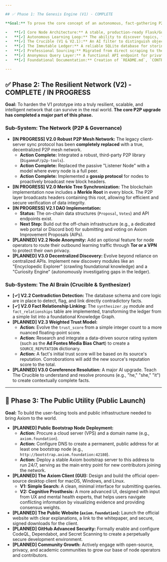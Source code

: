 ```yaml
---

## ✅ Phase 1: The Genesis Engine (V1) - COMPLETE

**Goal:** To prove the core concept of an autonomous, fact-gathering P2P network.

-   **[✓] Core Node Architecture:** A stable, production-ready Flask/Gunicorn server.
-   **[✓] Autonomous Learning Loop:** The ability to discover topics, find sources, and extract content.
-   **[✓] The Crucible (V1 & V2.1):** An AI filter to distinguish objective statements from opinion, now with an enhanced subjectivity filter.
-   **[✓] The Immutable Ledger:** A reliable SQLite database for storing facts, now enhanced with a full blockchain implementation.
-   **[✓] Professional Sourcing:** Migrated from direct scraping to the robust SerpApi, solving rate-limiting and anti-bot roadblocks.
-   **[✓] Anonymous Query Layer:** A functional API endpoint for private user queries.
-   **[✓] Foundational Documentation:** Creation of `README.md`, `CONTRIBUTING.md`, `DAO_CHARTER.md`, and `LICENSE`.

---
```


## ✅ Phase 2: The Resilient Network (V2) - COMPLETE / IN PROGRESS

**Goal:** To harden the V1 prototype into a truly resilient, scalable, and intelligent network that can survive in the real world. **The core P2P upgrade has completed a major part of this phase.**

### Sub-System: The Network (P2P & Governance)
-   **[IN PROGRESS] V2.0 Robust P2P Mesh Network:** The legacy client-server sync protocol has been **completely replaced** with a true, decentralized P2P mesh network.
    -   **Action Complete:** Integrated a robust, third-party P2P library (`DigammaF/p2p-tools`).
    -   **Action Complete:** Replaced the passive "Listener Node" with a model where every node is a full peer.
    -   **Action Complete:** Implemented a **gossip protocol** for nodes to proactively broadcast new block headers.
-   **[IN PROGRESS] V2.0 Merkle Tree Synchronization:** The blockchain implementation now includes a **Merkle Root** in every block. The P2P layer broadcasts headers containing this root, allowing for efficient and secure verification of data integrity.
-   **[IN PROGRESS] V2.1 DAO Implementation:**
    -   **Status:** The on-chain data structures (`Proposal`, `Votes`) and API endpoints exist.
    -   **Next Step:** Build out the off-chain infrastructure (e.g., a dedicated web portal or Discord bot) for submitting and voting on Axiom Improvement Proposals (AIPs).
-   **[PLANNED] V2.2 Node Anonymity:** Add an optional feature for node operators to route their outbound learning traffic through **Tor or a VPN** to protect their own privacy.
-   **[PLANNED] V3.0 Decentralized Discovery:** Evolve beyond reliance on centralized APIs. Implement new discovery modules like an "Encyclopedic Explorer" (crawling foundational knowledge) and a "Curiosity Engine" (autonomously investigating gaps in the ledger).

### Sub-System: The AI Brain (Crucible & Synthesizer)
-   **[✓] V2.2 Contradiction Detection:** The database schema and core logic are in place to detect, flag, and link directly contradictory facts.
-   **[✓] V2.0 Fact Relationship Linking:** The `synthesizer.py` module and `fact_relationships` table are implemented, transforming the ledger from a simple list into a foundational Knowledge Graph.
-   **[PLANNED] V2.3 Weighted Trust Model:**
    -   **Action:** Evolve the `trust_score` from a simple integer count to a more nuanced floating-point score.
    -   **Action:** Research and integrate a data-driven source rating system (such as the **Ad Fontes Media Bias Chart**) to create a `SOURCE_REPUTATION` dictionary.
    -   **Action:** A fact's initial trust score will be based on its source's reputation. Corroborations will add the new source's reputation score to the total.
-   **[PLANNED] V3.0 Coreference Resolution:** A major AI upgrade. Teach The Crucible to understand and resolve pronouns (e.g., "he," "she," "it") to create contextually complete facts.

---

## 🚀 Phase 3: The Public Utility (Public Launch)

**Goal:** To build the user-facing tools and public infrastructure needed to bring Axiom to the world.

-   **[PLANNED] Public Bootstrap Node Deployment:**
    -   **Action:** Procure a cloud server (VPS) and a domain name (e.g., `axiom.foundation`).
    -   **Action:** Configure DNS to create a permanent, public address for at least one bootstrap node (e.g., `http://bootstrap.axiom.foundation:42180`).
    -   **Action:** Deploy a stable Axiom bootstrap server to this address to run 24/7, serving as the main entry point for new contributors joining the network.
-   **[PLANNED] The Axiom Client (GUI):** Design and build the official open-source desktop client for macOS, Windows, and Linux.
    -   **V1: Simple Search:** A clean, minimal interface for submitting queries.
    -   **V2: Cognitive Prosthesis:** A more advanced UI, designed with input from UX and mental health experts, that helps users navigate conflicting information by visualizing evidence and providing consensus weights.
-   **[PLANNED] The Public Website (`axiom.foundation`):** Launch the official website with clear explanations, a link to the whitepaper, and secure, signed downloads for the client.
-   **[PLANNED] GitHub Advanced Security:** Formally enable and configure CodeQL, Dependabot, and Secret Scanning to create a perpetually secure development environment.
-   **[PLANNED] Community Growth:** Actively engage with open-source, privacy, and academic communities to grow our base of node operators and contributors.
